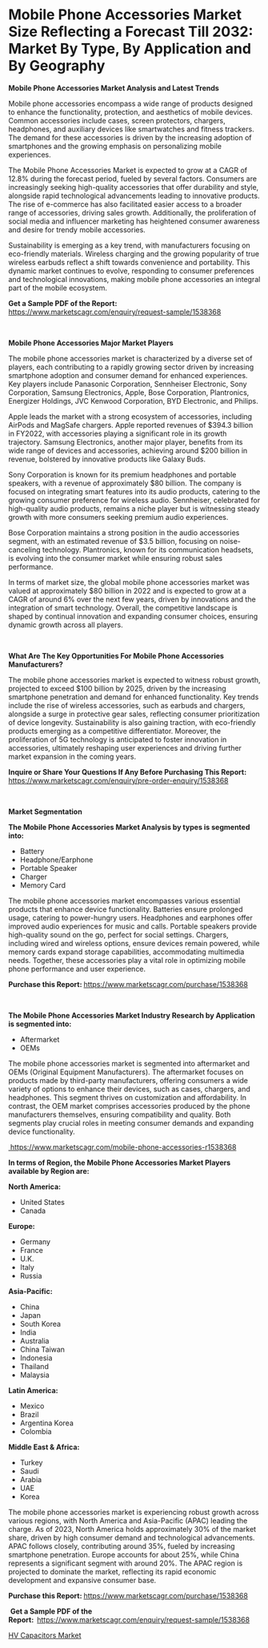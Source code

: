 <p><h1>Mobile Phone Accessories Market Size Reflecting a Forecast Till 2032: Market By Type, By Application and By Geography</h1></p><p><strong>Mobile Phone Accessories Market Analysis and Latest Trends</strong></p>
<p><p>Mobile phone accessories encompass a wide range of products designed to enhance the functionality, protection, and aesthetics of mobile devices. Common accessories include cases, screen protectors, chargers, headphones, and auxiliary devices like smartwatches and fitness trackers. The demand for these accessories is driven by the increasing adoption of smartphones and the growing emphasis on personalizing mobile experiences.</p><p>The Mobile Phone Accessories Market is expected to grow at a CAGR of 12.8% during the forecast period, fueled by several factors. Consumers are increasingly seeking high-quality accessories that offer durability and style, alongside rapid technological advancements leading to innovative products. The rise of e-commerce has also facilitated easier access to a broader range of accessories, driving sales growth. Additionally, the proliferation of social media and influencer marketing has heightened consumer awareness and desire for trendy mobile accessories.</p><p>Sustainability is emerging as a key trend, with manufacturers focusing on eco-friendly materials. Wireless charging and the growing popularity of true wireless earbuds reflect a shift towards convenience and portability. This dynamic market continues to evolve, responding to consumer preferences and technological innovations, making mobile phone accessories an integral part of the mobile ecosystem.</p></p>
<p><strong>Get a Sample PDF of the Report:&nbsp;</strong> <a href="https://www.marketscagr.com/enquiry/request-sample/1538368?utm_campaign=1999&utm_medium=2&utm_source=Github&utm_content=ia&utm_term=10022025&utm_id=mobile-phone-accessories">https://www.marketscagr.com/enquiry/request-sample/1538368</a></p>
<p>&nbsp;</p>
<p><strong>Mobile Phone Accessories Major Market Players</strong></p>
<p><p>The mobile phone accessories market is characterized by a diverse set of players, each contributing to a rapidly growing sector driven by increasing smartphone adoption and consumer demand for enhanced experiences. Key players include Panasonic Corporation, Sennheiser Electronic, Sony Corporation, Samsung Electronics, Apple, Bose Corporation, Plantronics, Energizer Holdings, JVC Kenwood Corporation, BYD Electronic, and Philips.</p><p>Apple leads the market with a strong ecosystem of accessories, including AirPods and MagSafe chargers. Apple reported revenues of $394.3 billion in FY2022, with accessories playing a significant role in its growth trajectory. Samsung Electronics, another major player, benefits from its wide range of devices and accessories, achieving around $200 billion in revenue, bolstered by innovative products like Galaxy Buds.</p><p>Sony Corporation is known for its premium headphones and portable speakers, with a revenue of approximately $80 billion. The company is focused on integrating smart features into its audio products, catering to the growing consumer preference for wireless audio. Sennheiser, celebrated for high-quality audio products, remains a niche player but is witnessing steady growth with more consumers seeking premium audio experiences. </p><p>Bose Corporation maintains a strong position in the audio accessories segment, with an estimated revenue of $3.5 billion, focusing on noise-canceling technology. Plantronics, known for its communication headsets, is evolving into the consumer market while ensuring robust sales performance.</p><p>In terms of market size, the global mobile phone accessories market was valued at approximately $80 billion in 2022 and is expected to grow at a CAGR of around 6% over the next few years, driven by innovations and the integration of smart technology. Overall, the competitive landscape is shaped by continual innovation and expanding consumer choices, ensuring dynamic growth across all players.</p></p>
<p>&nbsp;</p>
<p><strong>What Are The Key Opportunities For Mobile Phone Accessories Manufacturers?</strong></p>
<p><p>The mobile phone accessories market is expected to witness robust growth, projected to exceed $100 billion by 2025, driven by the increasing smartphone penetration and demand for enhanced functionality. Key trends include the rise of wireless accessories, such as earbuds and chargers, alongside a surge in protective gear sales, reflecting consumer prioritization of device longevity. Sustainability is also gaining traction, with eco-friendly products emerging as a competitive differentiator. Moreover, the proliferation of 5G technology is anticipated to foster innovation in accessories, ultimately reshaping user experiences and driving further market expansion in the coming years.</p></p>
<p><strong>Inquire or Share Your Questions If Any Before Purchasing This Report:</strong> <a href="https://www.marketscagr.com/enquiry/pre-order-enquiry/1538368?utm_campaign=1999&utm_medium=2&utm_source=Github&utm_content=ia&utm_term=10022025&utm_id=mobile-phone-accessories">https://www.marketscagr.com/enquiry/pre-order-enquiry/1538368</a></p>
<p>&nbsp;</p>
<p><strong>Market Segmentation</strong></p>
<p><strong>The Mobile Phone Accessories Market Analysis by types is segmented into:</strong></p>
<p><ul><li>Battery</li><li>Headphone/Earphone</li><li>Portable Speaker</li><li>Charger</li><li>Memory Card</li></ul></p>
<p><p>The mobile phone accessories market encompasses various essential products that enhance device functionality. Batteries ensure prolonged usage, catering to power-hungry users. Headphones and earphones offer improved audio experiences for music and calls. Portable speakers provide high-quality sound on the go, perfect for social settings. Chargers, including wired and wireless options, ensure devices remain powered, while memory cards expand storage capabilities, accommodating multimedia needs. Together, these accessories play a vital role in optimizing mobile phone performance and user experience.</p></p>
<p><strong>Purchase this Report:&nbsp;</strong><a href="https://www.marketscagr.com/purchase/1538368?utm_campaign=1999&utm_medium=2&utm_source=Github&utm_content=ia&utm_term=10022025&utm_id=mobile-phone-accessories">https://www.marketscagr.com/purchase/1538368</a></p>
<p>&nbsp;</p>
<p><strong>The Mobile Phone Accessories Market Industry Research by Application is segmented into:</strong></p>
<p><ul><li>Aftermarket</li><li>OEMs</li></ul></p>
<p><p>The mobile phone accessories market is segmented into aftermarket and OEMs (Original Equipment Manufacturers). The aftermarket focuses on products made by third-party manufacturers, offering consumers a wide variety of options to enhance their devices, such as cases, chargers, and headphones. This segment thrives on customization and affordability. In contrast, the OEM market comprises accessories produced by the phone manufacturers themselves, ensuring compatibility and quality. Both segments play crucial roles in meeting consumer demands and expanding device functionality.</p></p>
<p><a href="https://www.marketscagr.com/mobile-phone-accessories-r1538368?utm_campaign=1999&utm_medium=2&utm_source=Github&utm_content=ia&utm_term=10022025&utm_id=mobile-phone-accessories">&nbsp;https://www.marketscagr.com/mobile-phone-accessories-r1538368</a></p>
<p><strong>In terms of Region, the Mobile Phone Accessories Market Players available by Region are:</strong></p>
<p>
    <p> <strong> North America: </strong>
        <ul>
            <li>United States</li>
            <li>Canada</li>
        </ul>
        </p> 
    <p> <strong> Europe: </strong>
        <ul>
            <li>Germany</li>
            <li>France</li>
            <li>U.K.</li>
            <li>Italy</li>
            <li>Russia</li>
        </ul>
        </p> 
    <p> <strong> Asia-Pacific: </strong>
        <ul>
            <li>China</li>
            <li>Japan</li>
            <li>South Korea</li>
            <li>India</li>
            <li>Australia</li>
            <li>China Taiwan</li>
            <li>Indonesia</li>
            <li>Thailand</li>
            <li>Malaysia</li>
        </ul>
        </p> 
    <p> <strong> Latin America: </strong>
        <ul>
            <li>Mexico</li>
            <li>Brazil</li>
            <li>Argentina Korea</li>
            <li>Colombia</li>
        </ul>
        </p> 
    <p> <strong> Middle East & Africa: </strong>
        <ul>
            <li>Turkey</li>
            <li>Saudi</li>
            <li>Arabia</li>
            <li>UAE</li>
            <li>Korea</li>
        </ul>
    </p>
    </p>
<p><p>The mobile phone accessories market is experiencing robust growth across various regions, with North America and Asia-Pacific (APAC) leading the charge. As of 2023, North America holds approximately 30% of the market share, driven by high consumer demand and technological advancements. APAC follows closely, contributing around 35%, fueled by increasing smartphone penetration. Europe accounts for about 25%, while China represents a significant segment with around 20%. The APAC region is projected to dominate the market, reflecting its rapid economic development and expansive consumer base.</p></p>
<p><strong>Purchase this Report: </strong><a href="https://www.marketscagr.com/purchase/1538368?utm_campaign=1999&utm_medium=2&utm_source=Github&utm_content=ia&utm_term=10022025&utm_id=mobile-phone-accessories">https://www.marketscagr.com/purchase/1538368</a></p>
<p>&nbsp;<strong>Get a Sample PDF of the Report:&nbsp;&nbsp;</strong><a href="https://www.marketscagr.com/enquiry/request-sample/1538368?utm_campaign=1999&utm_medium=2&utm_source=Github&utm_content=ia&utm_term=10022025&utm_id=mobile-phone-accessories">https://www.marketscagr.com/enquiry/request-sample/1538368</a></p>
<p><strong></strong></p>
<p><p><a href="https://github.com/tamvrosiya/Market-Research-Report-List-6/blob/main/hv-capacitors-market.md?utm_campaign=1999&utm_medium=2&utm_source=Github&utm_content=ia&utm_term=10022025&utm_id=mobile-phone-accessories">HV Capacitors Market</a></p></p>